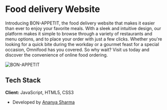 # Food delivery Website

Introducing BON-APPETIT, the food delivery website that makes it easier than ever to enjoy your favorite meals. With a sleek and intuitive design, our platform makes it simple to browse through a variety of restaurants and menu options, and to place your order with just a few clicks. Whether you're looking for a quick bite during the workday or a gourmet feast for a special occasion, 
Omnifood has you covered. So why wait? Visit us today and discover the convenience of online food ordering.

![BON-APPETIT](https://i.imgur.com/xnnPU1D.png)

## Tech Stack

**Client:** JavaScript, HTML5, CSS3

- Developed by [Ananya Sharma](https://www.github.com/sharmananya)
